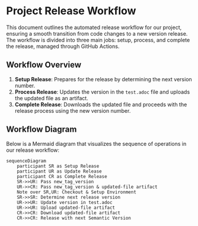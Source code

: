 # Project Release Workflow

This document outlines the automated release workflow for our project, ensuring a smooth transition from code changes to a new version release. The workflow is divided into three main jobs: setup, process, and complete the release, managed through GitHub Actions.

## Workflow Overview

1. **Setup Release**: Prepares for the release by determining the next version number.
2. **Process Release**: Updates the version in the `test.adoc` file and uploads the updated file as an artifact.
3. **Complete Release**: Downloads the updated file and proceeds with the release process using the new version number.

## Workflow Diagram

Below is a Mermaid diagram that visualizes the sequence of operations in our release workflow:

```mermaid
sequenceDiagram
    participant SR as Setup Release
    participant UR as Update Release
    participant CR as Complete Release
    SR->>UR: Pass new_tag_version
    UR->>CR: Pass new_tag_version & updated-file artifact
    Note over SR,UR: Checkout & Setup Environment
    SR->>SR: Determine next release version
    UR->>UR: Update version in test.adoc
    UR->>UR: Upload updated-file artifact
    CR->>CR: Download updated-file artifact
    CR->>CR: Release with next Semantic Version